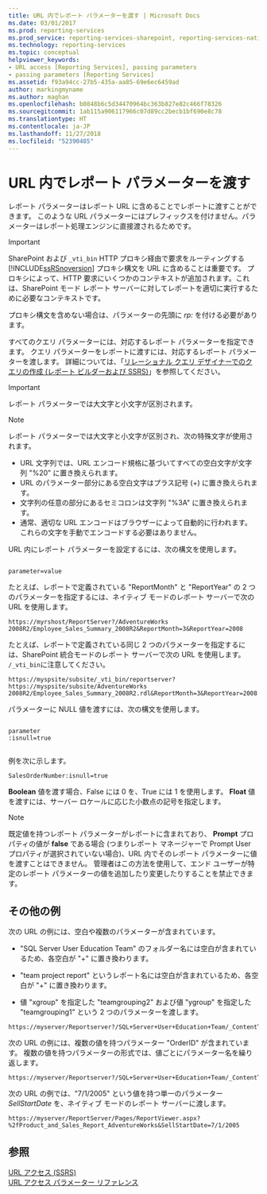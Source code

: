 ```yaml
---
title: URL 内でレポート パラメーターを渡す | Microsoft Docs
ms.date: 03/01/2017
ms.prod: reporting-services
ms.prod_service: reporting-services-sharepoint, reporting-services-native
ms.technology: reporting-services
ms.topic: conceptual
helpviewer_keywords:
- URL access [Reporting Services], passing parameters
- passing parameters [Reporting Services]
ms.assetid: f93a94cc-27b5-435a-aa85-69e6ec6459ad
author: markingmyname
ms.author: maghan
ms.openlocfilehash: b0848b6c5d34470964bc363b827e82c466f78326
ms.sourcegitcommit: 1ab115a906117966c07d89cc2becb1bf690e8c78
ms.translationtype: HT
ms.contentlocale: ja-JP
ms.lasthandoff: 11/27/2018
ms.locfileid: "52390485"
---
```

# <a name="pass-a-report-parameter-within-a-url"></a>URL 内でレポート パラメーターを渡す
  レポート パラメーターはレポート URL に含めることでレポートに渡すことができます。 このような URL パラメーターにはプレフィックスを付けません。パラメーターはレポート処理エンジンに直接渡されるためです。  
  
> [!IMPORTANT]  
>  SharePoint および `_vti_bin` HTTP プロキシ経由で要求をルーティングする [!INCLUDE[ssRSnoversion](../includes/ssrsnoversion-md.md)] プロキシ構文を URL に含めることは重要です。 プロキシによって、HTTP 要求にいくつかのコンテキストが追加されます。これは、SharePoint モード レポート サーバーに対してレポートを適切に実行するために必要なコンテキストです。  
>   
>  プロキシ構文を含めない場合は、パラメーターの先頭に *rp:* を付ける必要があります。  
  
 すべてのクエリ パラメーターには、対応するレポート パラメーターを指定できます。 クエリ パラメーターをレポートに渡すには、対応するレポート パラメーターを渡します。 詳細については、「[リレーショナル クエリ デザイナーでのクエリの作成 &#40;レポート ビルダーおよび SSRS&#41;](../reporting-services/report-data/build-a-query-in-the-relational-query-designer-report-builder-and-ssrs.md)」を参照してください。  
  
> [!IMPORTANT]  
>  レポート パラメーターでは大文字と小文字が区別されます。  
  
> [!NOTE]  
>  レポート パラメーターでは大文字と小文字が区別され、次の特殊文字が使用されます。  
>   
>  -   URL 文字列では、URL エンコード規格に基づいてすべての空白文字が文字列 "%20" に置き換えられます。  
> -   URL のパラメーター部分にある空白文字はプラス記号 (+) に置き換えられます。  
> -   文字列の任意の部分にあるセミコロンは文字列 "%3A" に置き換えられます。  
> -   通常、適切な URL エンコードはブラウザーによって自動的に行われます。 これらの文字を手動でエンコードする必要はありません。  
  
 URL 内にレポート パラメーターを設定するには、次の構文を使用します。  
  
```  
  
parameter=value  
```  
  
 たとえば、レポートで定義されている "ReportMonth" と "ReportYear" の 2 つのパラメーターを指定するには、ネイティブ モードのレポート サーバーで次の URL を使用します。  
  
```  
https://myrshost/ReportServer?/AdventureWorks 2008R2/Employee_Sales_Summary_2008R2&ReportMonth=3&ReportYear=2008  
```  
  
 たとえば、レポートで定義されている同じ 2 つのパラメーターを指定するには、SharePoint 統合モードのレポート サーバーで次の URL を使用します。 `/_vti_bin`に注意してください。  
  
```  
https://myspsite/subsite/_vti_bin/reportserver?https://myspsite/subsite/AdventureWorks 2008R2/Employee_Sales_Summary_2008R2.rdl&ReportMonth=3&ReportYear=2008  
```  
  
 パラメーターに NULL 値を渡すには、次の構文を使用します。  
  
```  
  
parameter  
:isnull=true  
  
```  
  
 例を次に示します。  
  
```  
SalesOrderNumber:isnull=true  
```  
  
 **Boolean** 値を渡す場合、False には 0 を、True には 1 を使用します。 **Float** 値を渡すには、サーバー ロケールに応じた小数点の記号を指定します。  
  
> [!NOTE]  
>  既定値を持つレポート パラメーターがレポートに含まれており、 **Prompt** プロパティの値が **false** である場合 (つまりレポート マネージャーで Prompt User プロパティが選択されていない場合)、URL 内でそのレポート パラメーターに値を渡すことはできません。 管理者はこの方法を使用して、エンド ユーザーが特定のレポート パラメーターの値を追加したり変更したりすることを禁止できます。  
  
##  <a name="bkmk_examples"></a> その他の例  
 次の URL の例には、空白や複数のパラメーターが含まれています。  
  
-   "SQL Server User Education Team" のフォルダー名には空白が含まれているため、各空白が "+" に置き換わります。  
  
-   "team project report" というレポート名には空白が含まれているため、各空白が "+" に置き換わります。  
  
-   値 "xgroup" を指定した "teamgrouping2" および値 "ygroup" を指定した "teamgrouping1" という 2 つのパラメーターを渡します。  
  
```  
https://myserver/Reportserver?/SQL+Server+User+Education+Team/_ContentTeams/folder123/team+project+report&teamgrouping2=xgroup&teamgrouping1=ygroup  
```  
  
 次の URL の例には、複数の値を持つパラメーター "OrderID" が含まれています。 複数の値を持つパラメーターの形式では、値ごとにパラメーター名を繰り返します。  
  
```  
https://myserver/Reportserver?/SQL+Server+User+Education+Team/_ContentTeams/folder123/team+project+report&teamgrouping2=xgroup&teamgrouping1=ygroup&OrderID=747&OrderID=787&OrderID=12  
```  
  
 次の URL の例では、"7/1/2005" という値を持つ単一のパラメーター *SellStartDate* を、ネイティブ モードのレポート サーバーに渡します。  
  
```  
https://myserver/ReportServer/Pages/ReportViewer.aspx?%2fProduct_and_Sales_Report_AdventureWorks&SellStartDate=7/1/2005  
```  
  
## <a name="see-also"></a>参照  
 [URL アクセス &#40;SSRS&#41;](../reporting-services/url-access-ssrs.md)   
 [URL アクセス パラメーター リファレンス](../reporting-services/url-access-parameter-reference.md)  
  
  
